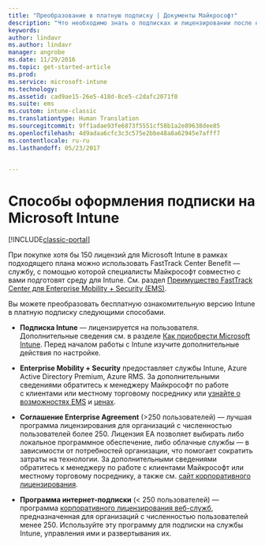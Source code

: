 ```yaml
---
title: "Преобразование в платную подписку | Документы Майкрософт"
description: "Что необходимо знать о подписках и лицензировании после настройки бесплатной 30-дневной ознакомительной версии Intune."
keywords: 
author: lindavr
ms.author: lindavr
manager: angrobe
ms.date: 11/29/2016
ms.topic: get-started-article
ms.prod: 
ms.service: microsoft-intune
ms.technology: 
ms.assetid: cad9ae15-26e5-418d-8ce5-c2dafc2071f0
ms.suite: ems
ms.custom: intune-classic
ms.translationtype: Human Translation
ms.sourcegitcommit: 9ff1adae93fe6873f5551cf58b1a2e89638dee85
ms.openlocfilehash: 4d9adaa6cfc3c3c575e2bbe48a8a62945e7afff7
ms.contentlocale: ru-ru
ms.lasthandoff: 05/23/2017


---
```


# <a name="ways-to-subscribe-to-microsoft-intune"></a>Способы оформления подписки на Microsoft Intune

[!INCLUDE[classic-portal](../includes/classic-portal.md)]

При покупке хотя бы 150 лицензий для Microsoft Intune в рамках подходящего плана можно использовать FastTrack Center Benefit — службу, c помощью которой специалисты Майкрософт совместно c вами подготовят среду для Intune. См. раздел [Преимущество FastTrack Center для Enterprise Mobility + Security (EMS)](https://docs.microsoft.com/enterprise-mobility/Solutions/fasttrack-center-benefit-for-enterprise-mobility-suite-ems).

Вы можете преобразовать бесплатную ознакомительную версию Intune в платную подписку следующими способами.

-   **Подписка Intune** — лицензируется на пользователя. Дополнительные сведения см. в разделе [Как приобрести Microsoft Intune](/intune-classic/get-started/start-with-a-paid-subscription-to-microsoft-intune). Перед началом работы с Intune изучите дополнительные действия по настройке.

-   **Enterprise Mobility + Security** предоставляет службы Intune, Azure Active Directory Premium, Azure RMS. За дополнительными сведениями обратитесь к менеджеру Майкрософт по работе с клиентами или местному торговому посреднику или [узнайте о возможностях EMS](https://www.microsoft.com/server-cloud/enterprise-mobility/overview.aspx) и [ценах](https://www.microsoft.com/server-cloud/products/enterprise-mobility-suite/Purchasing.aspx).

-   **Соглашение Enterprise Agreement** (&gt;250 пользователей) — лучшая программа лицензирования для организаций с численностью пользователей более 250. Лицензия EA позволяет выбирать либо локальное программное обеспечение, либо облачные службы –– в зависимости от потребностей организации, что помогает сократить затраты на технологии. За дополнительными сведениями обратитесь к менеджеру по работе с клиентами Майкрософт или местному торговому посреднику, а также см. [сайт корпоративного лицензирования](http://www.microsoft.com/licensing/licensing-options/enterprise.aspx).

-   **Программа интернет-подписки** (&lt; 250 пользователей) — программа [корпоративного лицензирования веб-служб](http://www.microsoft.com/licensing/online-services/default.aspx), предназначенная для организаций с численностью пользователей менее 250. Используйте эту программу для подписки на службы Intune, управления ими и развертывания их.

